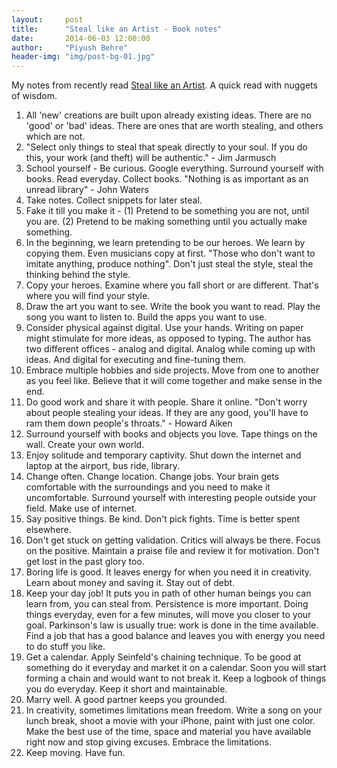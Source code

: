 ```yaml
---
layout:     post
title:      "Steal like an Artist - Book notes"
date:       2014-06-03 12:00:00
author:     "Piyush Behre"
header-img: "img/post-bg-01.jpg"
---
```


My notes from recently read <a href="http://www.amazon.com/gp/product/0761169253/ref=as_li_tl?ie=UTF8&camp=1789&creative=390957&creativeASIN=0761169253&linkCode=as2&tag=piyush06-20&linkId=BKKDHMJI6AJD7XPI" target="_blank">Steal like an Artist</a>.
A quick read with nuggets of wisdom.
<ol>
	<li>All 'new' creations are built upon already existing ideas. There are no 'good' or 'bad' ideas. There are ones that are worth stealing, and others which are not.</li>
	<li>"Select only things to steal that speak directly to your soul. If you do this, your work (and theft) will be authentic." - Jim Jarmusch</li>
	<li>School yourself - Be curious. Google everything. Surround yourself with books. Read everyday. Collect books. "Nothing is as important as an unread library" - John Waters</li>
	<li>Take notes. Collect snippets for later steal.</li>
	<li>Fake it till you make it - (1) Pretend to be something you are not, until you are. (2) Pretend to be making something until you actually make something.</li>
	<li>In the beginning, we learn pretending to be our heroes. We learn by copying them. Even musicians copy at first. "Those who don't want to imitate anything, produce nothing". Don't just steal the style, steal the thinking behind the style.</li>
	<li>Copy your heroes. Examine where you fall short or are different. That's where you will find your style.</li>
	<li>Draw the art you want to see. Write the book you want to read. Play the song you want to listen to. Build the apps you want to use.</li>
	<li>Consider physical against digital. Use your hands. Writing on paper might stimulate for more ideas, as opposed to typing. The author has two different offices - analog and digital. Analog while coming up with ideas. And digital for executing and fine-tuning them.</li>
	<li>Embrace multiple hobbies and side projects. Move from one to another as you feel like. Believe that it will come together and make sense in the end.</li>
	<li>Do good work and share it with people. Share it online. "Don't worry about people stealing your ideas. If they are any good, you'll have to ram them down people's throats." - Howard Aiken</li>
	<li>Surround yourself with books and objects you love. Tape things on the wall. Create your own world.</li>
	<li>Enjoy solitude and temporary captivity. Shut down the internet and laptop at the airport, bus ride, library.</li>
	<li>Change often. Change location. Change jobs. Your brain gets comfortable with the surroundings and you need to make it uncomfortable. Surround yourself with interesting people outside your field. Make use of internet.</li>
	<li>Say positive things. Be kind. Don't pick fights. Time is better spent elsewhere.</li>
	<li>Don't get stuck on getting validation. Critics will always be there. Focus on the positive. Maintain a praise file and review it for motivation. Don't get lost in the past glory too.</li>
	<li>Boring life is good. It leaves energy for when you need it in creativity. Learn about money and saving it. Stay out of debt.</li>
	<li>Keep your day job! It puts you in path of other human beings you can learn from, you can steal from. Persistence is more important. Doing things everyday, even for a few minutes, will move you closer to your goal. Parkinson's law is usually true: work is done in the time available. Find a job that has a good balance and leaves you with energy you need to do stuff you like.</li>
	<li>Get a calendar. Apply Seinfeld's chaining technique. To be good at something do it everyday and market it on a calendar. Soon you will start forming a chain and would want to not break it. Keep a logbook of things you do everyday. Keep it short and maintainable.</li>
	<li>Marry well. A good partner keeps you grounded.</li>
	<li>In creativity, sometimes limitations mean freedom. Write a song on your lunch break, shoot a movie with your iPhone, paint with just one color. Make the best use of the time, space and material you have available right now and stop giving excuses. Embrace the limitations.</li>
	<li>Keep moving. Have fun.</li>
</ol>
